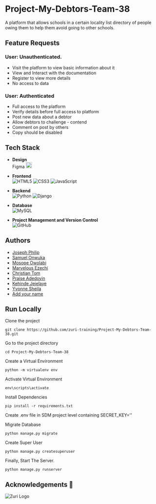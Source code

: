 # Project-My-Debtors-Team-38
A platform that allows schools in a certain locality list directory of people owing them to help them avoid going to other schools.


## Feature Requests

### User: Unauthenticated.

- Visit the platform to view basic information about it
- View and Interact with the documentation
- Register to view more details
- No access to data

### User: Authenticated
- Full access to the platform
- Verify details before full access to platform
- Post new data about a debtor
- Allow debtors to challenge - contend
- Comment on post by others
- Copy should be disabled


## Tech Stack

* __Design__<br/> Figma <img src="https://res.cloudinary.com/dc29czhf9/image/upload/v1659109673/Figma-logo_pw2gqg.svg" width="20" height="20">

* __Frontend__<br/>
![HTML5](https://img.shields.io/badge/html5-%23E34F26.svg?style=for-the-badge&logo=html5&logoColor=white)
![CSS3](https://img.shields.io/badge/css3-%231572B6.svg?style=for-the-badge&logo=css3&logoColor=white)
![JavaScript](https://img.shields.io/badge/javascript-%23323330.svg?style=for-the-badge&logo=javascript&logoColor=%23F7DF1E)

* __Backend__<br/>
![Python](https://img.shields.io/badge/python-3670A0?style=for-the-badge&logo=python&logoColor=ffdd54)
![Django](https://img.shields.io/badge/django-%23092E20.svg?style=for-the-badge&logo=django&logoColor=white)

* __Database__<br/>
![MySQL](https://img.shields.io/badge/mysql-%2300f.svg?style=for-the-badge&logo=mysql&logoColor=white)

* __Project Management and Version Control__<br/>
![GitHub](https://img.shields.io/badge/github-%23121011.svg?style=for-the-badge&logo=github&logoColor=white)


## Authors

- [Joseph Philip](https://www.github.com/jpphilips)
- [Samuel Onwuka](https://www.github.com/csonwuka)
- [Mosope Owolabi](https://www.github.com/mosope-codes)
- [Marvelous Ezechi](https://www.github.com/reekofgeek)
- [Christian Tom](https://www.github.com/Chrisss17)
- [Praise Adedoyin](https://www.github.com/praise4997)
- [Kehinde Jejelaye](https://www.github.com/Jejelaye)
- [Yvonne Sheila](https://www.github.com/Sheyvie)
- [Add your name](https://www.github.com/your-username)


## Run Locally

Clone the project

```
git clone https://github.com/zuri-training/Project-My-Debtors-Team-38.git
```

Go to the project directory

```
cd Project-My-Debtors-Team-38
```

Create a Virtual Environment

```
python -m virtualenv env
```

Activate Virtual Environment

```
env\scripts\activate
```

Install Dependencies

```
pip install -r requirements.txt
```


Create .env file in SDM project level containing SECRET_KEY='' 


Migrate Database 

```
python manage.py migrate
```
Create Super User 
```
python manage.py createsuperuser
```
Finally, Start The Server.
```
python manage.py runserver
```


## Acknowledgements 🚀 

<p>
  <img src="https://res.cloudinary.com/zuri-team/image/upload/zuriboard/tenant-logo/wmqxdxt4skv05wsvc21o.png"
       alt="Zuri Logo"
  >
</p>
